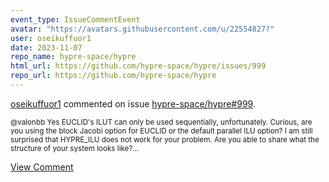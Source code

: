 ```yaml
---
event_type: IssueCommentEvent
avatar: "https://avatars.githubusercontent.com/u/22554827?"
user: oseikuffuor1
date: 2023-11-07
repo_name: hypre-space/hypre
html_url: https://github.com/hypre-space/hypre/issues/999
repo_url: https://github.com/hypre-space/hypre
---
```


<a href='https://github.com/oseikuffuor1' target='_blank'>oseikuffuor1</a> commented on issue <a href='https://github.com/hypre-space/hypre/issues/999' target='_blank'>hypre-space/hypre#999</a>.

<small>@valonbb Yes EUCLID's ILUT can only be used sequentially, unfortunately. Curious, are you using the block Jacobi option for EUCLID or the default parallel ILU option? I am still surprised that HYPRE_ILU does not work for your problem. Are you able to share what the structure of your system looks like?...</small>

<a href='https://github.com/hypre-space/hypre/issues/999' target='_blank'>View Comment</a>